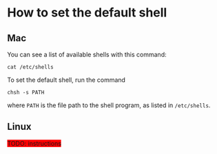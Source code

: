 # How to set the default shell

## Mac

You can see a list of available shells with this command:
```
cat /etc/shells
```

To set the default shell, run the command
```
chsh -s PATH
```
where `PATH` is the file path to the shell program, as listed in `/etc/shells`.

## Linux

<span style="background:red">TODO: instructions</span>